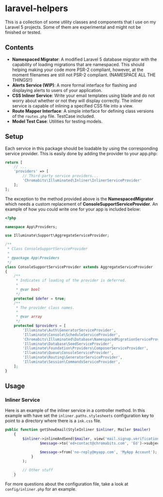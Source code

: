 # laravel-helpers

This is a collection of some utility classes and components that I use
on my Laravel 5 projects. Some of them are experimental and might not
be finished or tested.

## Contents

- **Namespaced Migrator**: A modified Laravel 5 database migrator with
the capability of loading migrations that are namespaced. This should
helping making your code more PSR-2 compliant, however, at the moment
filenames are still not PSR-2 compliant. (NAMESPACE ALL THE THINGS!!)
- **Alerts Service (WIP)**: A more formal interface for flashing and
displaying alerts to users of your application.
- **CSS Inliner Service**: Write your email templates using blade and
do not worry about whether or not they will display correctly. The
inliner service is capable of inlining a specified CSS file into a view.
- **Route Mapper Interface**: A simple interface for defining class versions
of the `routes.php` file. TestCase included.
- **Model Test Case**: Utilities for testing models.

## Setup

Each service in this package should be loadable by using the corresponding
service provider. This is easily done by adding the provider to your app.php:

```php
return [
    // ...
    'providers' => [
        // Third-party service providers...
        'Chromabits\Illuminated\Inliner\InlinerServiceProvider'
    ];
];
```

The exception to the method provided above is the **NamespacedMigrator** which needs a
 custom replacement of **ConsoleSupportServiceProvider**. An example of how
 you could write one for your app is included below:
 
 ```php
 <?php
 
 namespace App\Providers;
 
 use Illuminate\Support\AggregateServiceProvider;
 
 /**
  * Class ConsoleSupportServiceProvider
  *
  * @package App\Providers
  */
 class ConsoleSupportServiceProvider extends AggregateServiceProvider
 {
     /**
      * Indicates if loading of the provider is deferred.
      *
      * @var bool
      */
     protected $defer = true;
     /**
      * The provider class names.
      *
      * @var array
      */
     protected $providers = [
         'Illuminate\Auth\GeneratorServiceProvider',
         'Illuminate\Console\ScheduleServiceProvider',
         'Chromabits\Illuminated\Database\NamespacedMigrationServiceProvider',
         'Illuminate\Database\SeedServiceProvider',
         'Illuminate\Foundation\Providers\ComposerServiceProvider',
         'Illuminate\Queue\ConsoleServiceProvider',
         'Illuminate\Routing\GeneratorServiceProvider',
         'Illuminate\Session\CommandsServiceProvider',
     ];
 }
 ```

## Usage

### Inliner Service

Here is an example of the inliner service in a controller method. In
this example with have set the `inliner.paths.stylesheets` configuration
key to point to a directory where there is a `ink.css` file.

```php
public function getShowEmail(StyleInliner $inliner, Mailer $mailer)
    {
        $inliner->inlineAndSend($mailer, view('mail.signup.verification'), 'ink', function (Message $message) {
                $message->to('ed+contact@chromabits.com', 'Ed')->subject('Welcome!');

                $message->from('no-reply@myapp.com', 'MyApp Account');
            }
        );
        
        // Other stuff
    }
```

For more questions about the configuration file, take a look at `config/inliner.php`
for an example.
